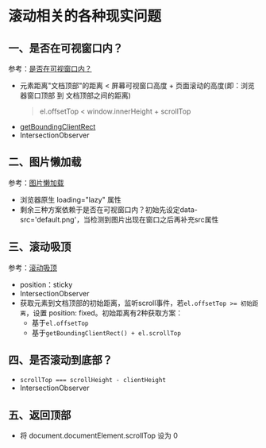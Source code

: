 # 滚动相关的各种现实问题

## 一、是否在可视窗口内？
参考：[是否在可视窗口内？](./可视窗口.md)
* 元素距离"文档顶部"的距离 < 屏幕可视窗口高度 + 页面滚动的高度(即：浏览器窗口顶部 到 文档顶部之间的距离)
    > el.offsetTop < window.innerHeight + scrollTop
* [getBoundingClientRect](./getBoundingClientRect.md)
* IntersectionObserver

## 二、图片懒加载
参考：[图片懒加载](../../常见手写题/8.0__图片懒加载.md)

* 浏览器原生 loading="lazy" 属性
* 剩余三种方案依赖于是否在可视窗口内？初始先设定data-src='default.png'，当检测到图片出现在窗口之后再补充src属性

## 三、滚动吸顶
参考：[滚动吸顶](./滚动吸顶.md)
* position：sticky
* IntersectionObserver
* 获取元素到文档顶部的初始距离，监听scroll事件，若`el.offsetTop >= 初始距离`，设置 position: fixed。初始距离有2种获取方案：
    * 基于`el.offsetTop`
    * 基于`getBoundingClientRect() + el.scrollTop`


## 四、是否滚动到底部？
* `scrollTop === scrollHeight - clientHeight`
* IntersectionObserver

## 五、返回顶部
* 将 document.documentElement.scrollTop 设为 0
